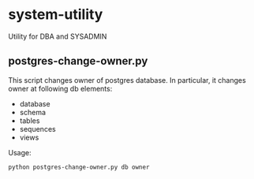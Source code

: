 system-utility
==============

Utility for DBA and SYSADMIN

postgres-change-owner.py
------------------------

This script changes owner of postgres database. In particular, it changes owner at following db elements:

* database
* schema
* tables
* sequences
* views

Usage: 
```
python postgres-change-owner.py db owner
```

